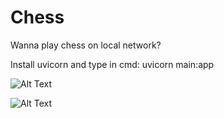 # Chess
Wanna play chess on local network?


Install uvicorn and type in cmd: uvicorn main:app


![Alt Text](https://media.giphy.com/media/IHzmeG9G5mBrXVIbZs/giphy.gif)


![Alt Text](https://media.giphy.com/media/9fN2PyKx2OGXLgD43K/giphy.gif)

